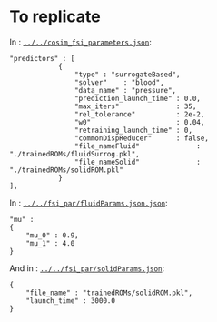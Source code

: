 # To replicate

In : [`../../cosim_fsi_parameters.json`](../../cosim_fsi_parameters.json):
```
"predictors" : [
            {
                "type" : "surrogateBased",
                "solver"    : "blood",
                "data_name" : "pressure",
                "prediction_launch_time" : 0.0,
                "max_iters"              : 35,
                "rel_tolerance"          : 2e-2,
                "w0"                     : 0.04,
                "retraining_launch_time" : 0,
                "commonDispReducer"      : false,
                "file_nameFluid"              : "./trainedROMs/fluidSurrog.pkl",
                "file_nameSolid"              : "./trainedROMs/solidROM.pkl"
            }
],
```

In : [`../../fsi_par/fluidParams.json.json`](../../fsi_par/fluidParams.json):
```
"mu" :
{
    "mu_0" : 0.9,
    "mu_1" : 4.0
}
```

And in : [`../../fsi_par/solidParams.json`](../../fsi_par/solidParams.json):
```
{
    "file_name" : "trainedROMs/solidROM.pkl",
    "launch_time" : 3000.0
}
```
